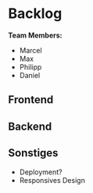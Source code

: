 # Backlog
**Team Members:**
- Marcel
- Max
- Philipp
- Daniel

## Frontend


## Backend


## Sonstiges
- Deployment?
- Responsives Design
